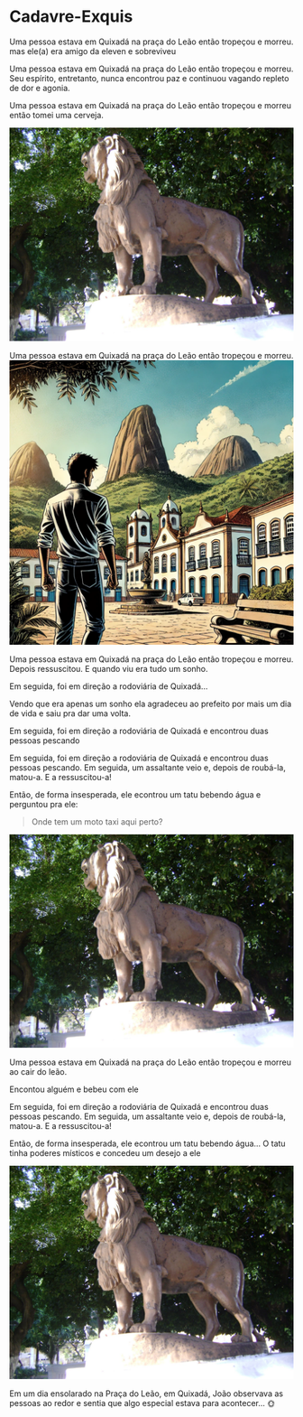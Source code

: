# Cadavre-Exquis


Uma pessoa estava em Quixadá na praça do Leão então tropeçou e morreu. mas ele(a) era amigo da eleven e sobreviveu

Uma pessoa estava em Quixadá na praça do Leão então tropeçou e morreu. Seu espírito, entretanto, nunca encontrou paz e continuou vagando repleto de dor e agonia.


Uma pessoa estava em Quixadá na praça do Leão então tropeçou e morreu então tomei uma cerveja.

![alt text](https://github.com/UFC-Dev-Web-2024-2/Cadavre-Exquis/blob/main/igrejas%20029.jpg?raw=true)


Uma pessoa estava em Quixadá na praça do Leão então tropeçou e morreu.
![dead](./image.webp)


Uma pessoa estava em Quixadá na praça do Leão então tropeçou e morreu. Depois ressuscitou. E quando viu era tudo um sonho.

Em seguida, foi em direção a rodoviária de Quixadá...


Vendo que era apenas um sonho ela agradeceu ao prefeito por mais um dia de vida e saiu pra dar uma volta.

Em seguida, foi em direção a rodoviária de Quixadá e encontrou duas pessoas pescando



Em seguida, foi em direção a rodoviária de Quixadá e encontrou duas pessoas pescando. Em seguida, um assaltante veio e, depois de roubá-la, matou-a. E a ressuscitou-a!

Então, de forma insesperada, ele econtrou um tatu bebendo água e perguntou pra ele:
> Onde tem um moto taxi aqui perto?

![alt text](https://github.com/UFC-Dev-Web-2024-2/Cadavre-Exquis/blob/main/igrejas%20029.jpg?raw=true)

Uma pessoa estava em Quixadá na praça do Leão então tropeçou e morreu ao cair do leão.

Encontou alguém e bebeu com ele 

Em seguida, foi em direção a rodoviária de Quixadá e encontrou duas pessoas pescando. Em seguida, um assaltante veio e, depois de roubá-la, matou-a. E a ressuscitou-a!

Então, de forma insesperada, ele econtrou um tatu bebendo água...
O tatu tinha poderes místicos e concedeu um desejo a ele

![alt text](https://github.com/UFC-Dev-Web-2024-2/Cadavre-Exquis/blob/main/igrejas%20029.jpg?raw=true)

Em um dia ensolarado na Praça do Leão, em Quixadá, João observava as pessoas ao redor e sentia que algo especial estava para acontecer... 🌞
